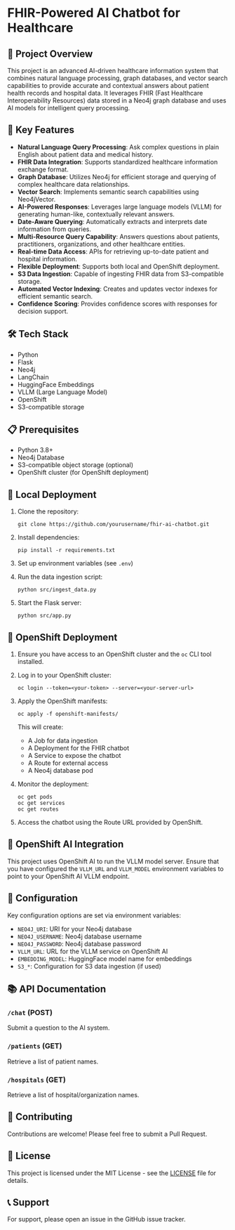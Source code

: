 # FHIR-Powered AI Chatbot for Healthcare

## 🏥 Project Overview

This project is an advanced AI-driven healthcare information system that combines natural language processing, graph databases, and vector search capabilities to provide accurate and contextual answers about patient health records and hospital data. It leverages FHIR (Fast Healthcare Interoperability Resources) data stored in a Neo4j graph database and uses AI models for intelligent query processing.

## 🚀 Key Features

- **Natural Language Query Processing**: Ask complex questions in plain English about patient data and medical history.
- **FHIR Data Integration**: Supports standardized healthcare information exchange format.
- **Graph Database**: Utilizes Neo4j for efficient storage and querying of complex healthcare data relationships.
- **Vector Search**: Implements semantic search capabilities using Neo4jVector.
- **AI-Powered Responses**: Leverages large language models (VLLM) for generating human-like, contextually relevant answers.
- **Date-Aware Querying**: Automatically extracts and interprets date information from queries.
- **Multi-Resource Query Capability**: Answers questions about patients, practitioners, organizations, and other healthcare entities.
- **Real-time Data Access**: APIs for retrieving up-to-date patient and hospital information.
- **Flexible Deployment**: Supports both local and OpenShift deployment.
- **S3 Data Ingestion**: Capable of ingesting FHIR data from S3-compatible storage.
- **Automated Vector Indexing**: Creates and updates vector indexes for efficient semantic search.
- **Confidence Scoring**: Provides confidence scores with responses for decision support.

## 🛠️ Tech Stack

- Python
- Flask
- Neo4j
- LangChain
- HuggingFace Embeddings
- VLLM (Large Language Model)
- OpenShift
- S3-compatible storage

## 📋 Prerequisites

- Python 3.8+
- Neo4j Database
- S3-compatible object storage (optional)
- OpenShift cluster (for OpenShift deployment)

## 🚀 Local Deployment

1. Clone the repository:
   ```
   git clone https://github.com/yourusername/fhir-ai-chatbot.git
   ```

2. Install dependencies:
   ```
   pip install -r requirements.txt
   ```

3. Set up environment variables (see `.env`)

4. Run the data ingestion script:
   ```
   python src/ingest_data.py
   ```

5. Start the Flask server:
   ```
   python src/app.py
   ```

## 🚢 OpenShift Deployment

1. Ensure you have access to an OpenShift cluster and the `oc` CLI tool installed.

2. Log in to your OpenShift cluster:
   ```
   oc login --token=<your-token> --server=<your-server-url>
   ```

3. Apply the OpenShift manifests:
   ```
   oc apply -f openshift-manifests/
   ```

   This will create:
   - A Job for data ingestion
   - A Deployment for the FHIR chatbot
   - A Service to expose the chatbot
   - A Route for external access
   - A Neo4j database pod

4. Monitor the deployment:
   ```
   oc get pods
   oc get services
   oc get routes
   ```

5. Access the chatbot using the Route URL provided by OpenShift.

## 🤖 OpenShift AI Integration

This project uses OpenShift AI to run the VLLM model server. Ensure that you have configured the `VLLM_URL` and `VLLM_MODEL` environment variables to point to your OpenShift AI VLLM endpoint.

## 🔧 Configuration

Key configuration options are set via environment variables:

- `NEO4J_URI`: URI for your Neo4j database
- `NEO4J_USERNAME`: Neo4j database username
- `NEO4J_PASSWORD`: Neo4j database password
- `VLLM_URL`: URL for the VLLM service on OpenShift AI
- `EMBEDDING_MODEL`: HuggingFace model name for embeddings
- `S3_*`: Configuration for S3 data ingestion (if used)

## 📚 API Documentation

### `/chat` (POST)
Submit a question to the AI system.

### `/patients` (GET)
Retrieve a list of patient names.

### `/hospitals` (GET)
Retrieve a list of hospital/organization names.

## 🤝 Contributing

Contributions are welcome! Please feel free to submit a Pull Request.

## 📄 License

This project is licensed under the MIT License - see the [LICENSE](LICENSE) file for details.

## 📞 Support

For support, please open an issue in the GitHub issue tracker.
